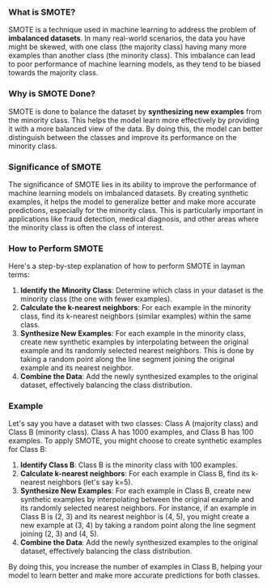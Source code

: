 ### What is SMOTE?
SMOTE is a technique used in machine learning to address the problem of **imbalanced datasets**. In many real-world scenarios, the data you have might be skewed, with one class (the majority class) having many more examples than another class (the minority class). This imbalance can lead to poor performance of machine learning models, as they tend to be biased towards the majority class.

### Why is SMOTE Done?
SMOTE is done to balance the dataset by **synthesizing new examples** from the minority class. This helps the model learn more effectively by providing it with a more balanced view of the data. By doing this, the model can better distinguish between the classes and improve its performance on the minority class.

### Significance of SMOTE
The significance of SMOTE lies in its ability to improve the performance of machine learning models on imbalanced datasets. By creating synthetic examples, it helps the model to generalize better and make more accurate predictions, especially for the minority class. This is particularly important in applications like fraud detection, medical diagnosis, and other areas where the minority class is often the class of interest.

### How to Perform SMOTE
Here's a step-by-step explanation of how to perform SMOTE in layman terms:

1. **Identify the Minority Class**: Determine which class in your dataset is the minority class (the one with fewer examples).
2. **Calculate the k-nearest neighbors**: For each example in the minority class, find its k-nearest neighbors (similar examples) within the same class.
3. **Synthesize New Examples**: For each example in the minority class, create new synthetic examples by interpolating between the original example and its randomly selected nearest neighbors. This is done by taking a random point along the line segment joining the original example and its nearest neighbor.
4. **Combine the Data**: Add the newly synthesized examples to the original dataset, effectively balancing the class distribution.

### Example
Let's say you have a dataset with two classes: Class A (majority class) and Class B (minority class). Class A has 1000 examples, and Class B has 100 examples. To apply SMOTE, you might choose to create synthetic examples for Class B:

1. **Identify Class B**: Class B is the minority class with 100 examples.
2. **Calculate k-nearest neighbors**: For each example in Class B, find its k-nearest neighbors (let's say k=5).
3. **Synthesize New Examples**: For each example in Class B, create new synthetic examples by interpolating between the original example and its randomly selected nearest neighbors. For instance, if an example in Class B is (2, 3) and its nearest neighbor is (4, 5), you might create a new example at (3, 4) by taking a random point along the line segment joining (2, 3) and (4, 5).
4. **Combine the Data**: Add the newly synthesized examples to the original dataset, effectively balancing the class distribution.

By doing this, you increase the number of examples in Class B, helping your model to learn better and make more accurate predictions for both classes.



